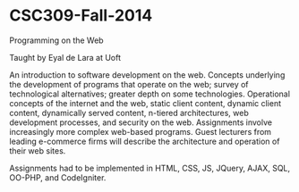 # CSC309-Fall-2014
Programming on the Web

Taught by Eyal de Lara at Uoft

An introduction to software development on the web. Concepts underlying the development of programs that operate on the web; survey of technological alternatives; greater depth on some technologies. Operational concepts of the internet and the web, static client content, dynamic client content, dynamically served content, n-tiered architectures, web development processes, and security on the web. Assignments involve increasingly more complex web-based programs. Guest lecturers from leading e-commerce firms will describe the architecture and operation of their web sites.

Assignments had to be implemented in HTML, CSS, JS, JQuery, AJAX, SQL, OO-PHP, and CodeIgniter.
